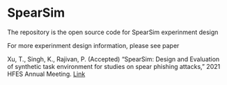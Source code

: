 # SpearSim

The repository is the open source code for SpearSim experinment design

For more experinment design information, please see paper

Xu, T., Singh, K., Rajivan, P. (Accepted) “SpearSim: Design and Evaluation of synthetic task environment for studies on spear phishing attacks,” 2021 HFES Annual Meeting. [Link](http://students.washington.edu/tx29/paper/2021_HFES_SpearPhishingMethodsPaper.pdf)
